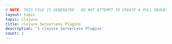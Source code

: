 ```yaml
---
# NOTE: THIS FILE IS GENERATED - DO NOT ATTEMPT TO CREATE A PULL REQUEST TO UPDATE THE DATA. 
layout: topic
topic: clojure
title: clojure Serverless Plugins
description: '1 clojure ServerLess Plugins'
count: 1
---
```

